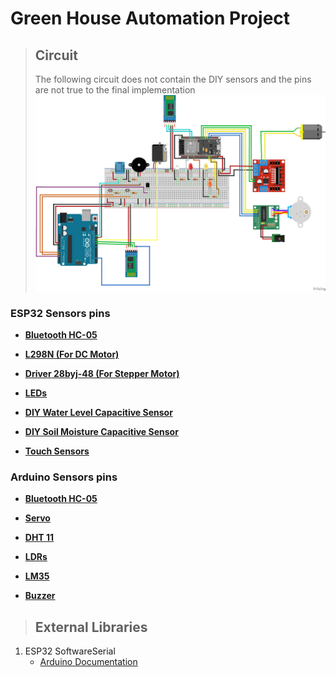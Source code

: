 # **Green House Automation Project**

> ## Circuit
>
> The following circuit does not contain the DIY sensors and the pins are not true to the final implementation
> ![Circuit image (Not the final)](./images/circuit.png)

### **ESP32 Sensors pins**

- [**Bluetooth HC-05**](./documentation//esp32/connections/bluetooth.md)

- [**L298N (For DC Motor)**](./documentation/esp32/connections/l298n.md)

- [**Driver 28byj-48 (For Stepper Motor)**](./documentation/esp32/connections/d28byj-48.md)

- [**LEDs**](./documentation/esp32/connections/leds.md)

- [**DIY Water Level Capacitive Sensor**](./documentation/esp32/connections/waterLevel.md)

- [**DIY Soil Moisture Capacitive Sensor**](./documentation/esp32/connections/soilMoisture.md)

- [**Touch Sensors**](./documentation/esp32/connections/touchSensors.md)

### **Arduino Sensors pins**

- [**Bluetooth HC-05**](./documentation/arduino/connections/bluetooth.md)

- [**Servo**](./documentation/arduino/connections/servo.md)

- [**DHT 11**](./documentation/arduino/connections/dht11.md)

- [**LDRs**](./documentation/arduino/connections/ldrs.md)

- [**LM35**](./documentation/arduino/connections/lm35.md)

- [**Buzzer**](./documentation/arduino/connections/buzzer.md)

> ## External Libraries

1. ESP32 SoftwareSerial
   - [Arduino Documentation](https://www.arduino.cc/reference/en/libraries/espsoftwareserial/)
